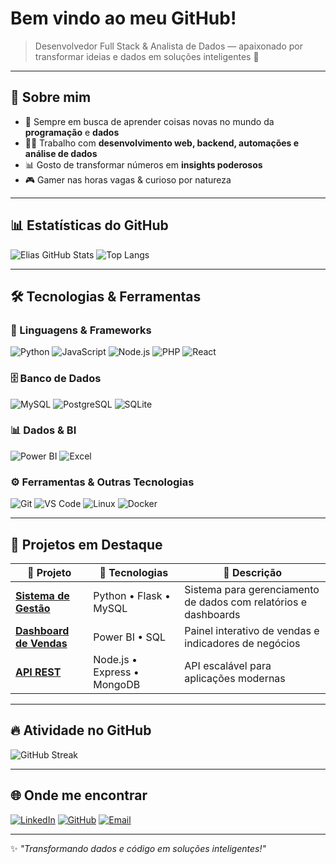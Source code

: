# Bem vindo ao meu GitHub!  

> Desenvolvedor Full Stack & Analista de Dados — apaixonado por transformar ideias e dados em soluções inteligentes 🚀  

---

## 🌟 Sobre mim
- 🎯 Sempre em busca de aprender coisas novas no mundo da **programação** e **dados**  
- 🧑‍💻 Trabalho com **desenvolvimento web, backend, automações e análise de dados**  
- 📊 Gosto de transformar números em **insights poderosos**  
- 🎮 Gamer nas horas vagas & curioso por natureza  

---

## 📊 Estatísticas do GitHub
![Elias GitHub Stats](https://github-readme-stats.vercel.app/api?username=eliasdevmind&show_icons=true&theme=tokyonight&hide_border=true&count_private=true)
![Top Langs](https://github-readme-stats.vercel.app/api/top-langs/?username=eliasdevmind&layout=compact&theme=tokyonight&hide_border=true)

---

## 🛠️ Tecnologias & Ferramentas

### 🚀 Linguagens & Frameworks
![Python](https://img.shields.io/badge/Python-3776AB?style=for-the-badge&logo=python&logoColor=white)
![JavaScript](https://img.shields.io/badge/JavaScript-F7DF1E?style=for-the-badge&logo=javascript&logoColor=black)
![Node.js](https://img.shields.io/badge/Node.js-339933?style=for-the-badge&logo=nodedotjs&logoColor=white)
![PHP](https://img.shields.io/badge/PHP-777BB4?style=for-the-badge&logo=php&logoColor=white)
![React](https://img.shields.io/badge/React-20232A?style=for-the-badge&logo=react&logoColor=61DAFB)

### 🗄️ Banco de Dados
![MySQL](https://img.shields.io/badge/MySQL-4479A1?style=for-the-badge&logo=mysql&logoColor=white)
![PostgreSQL](https://img.shields.io/badge/PostgreSQL-316192?style=for-the-badge&logo=postgresql&logoColor=white)
![SQLite](https://img.shields.io/badge/SQLite-07405E?style=for-the-badge&logo=sqlite&logoColor=white)

### 📊 Dados & BI
![Power BI](https://img.shields.io/badge/Power%20BI-F2C811?style=for-the-badge&logo=powerbi&logoColor=black)
![Excel](https://img.shields.io/badge/Excel-217346?style=for-the-badge&logo=microsoftexcel&logoColor=white)

### ⚙️ Ferramentas & Outras Tecnologias
![Git](https://img.shields.io/badge/Git-F05032?style=for-the-badge&logo=git&logoColor=white)
![VS Code](https://img.shields.io/badge/VS%20Code-007ACC?style=for-the-badge&logo=visualstudiocode&logoColor=white)
![Linux](https://img.shields.io/badge/Linux-FCC624?style=for-the-badge&logo=linux&logoColor=black)
![Docker](https://img.shields.io/badge/Docker-2496ED?style=for-the-badge&logo=docker&logoColor=white)

---

## 🚀 Projetos em Destaque

| 🌟 Projeto | 🚀 Tecnologias | 📖 Descrição |
|------------|----------------|--------------|
| [**Sistema de Gestão**](#) | Python • Flask • MySQL | Sistema para gerenciamento de dados com relatórios e dashboards |
| [**Dashboard de Vendas**](#) | Power BI • SQL | Painel interativo de vendas e indicadores de negócios |
| [**API REST**](#) | Node.js • Express • MongoDB | API escalável para aplicações modernas |

---

## 🔥 Atividade no GitHub
![GitHub Streak](https://streak-stats.demolab.com?user=eliasdevmind&theme=tokyonight&hide_border=true)

---

## 🌐 Onde me encontrar
[![LinkedIn](https://img.shields.io/badge/LinkedIn-0A66C2?style=for-the-badge&logo=linkedin&logoColor=white)](https://www.linkedin.com/in/elias)
[![GitHub](https://img.shields.io/badge/GitHub-100000?style=for-the-badge&logo=github&logoColor=white)](https://github.com/eliasdevmind)
[![Email](https://img.shields.io/badge/Email-D14836?style=for-the-badge&logo=gmail&logoColor=white)](mailto:seuemail@dominio.com)

---

✨ *"Transformando dados e código em soluções inteligentes!"*  
